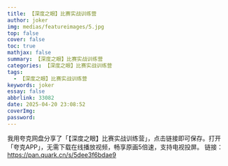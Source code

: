 ```yaml
---
title: 【深度之眼】比赛实战训练营
author: joker
img: medias/featureimages/5.jpg
top: false
cover: false
toc: true
mathjax: false
summary: 【深度之眼】比赛实战训练营
categories: 【深度之眼】比赛实战训练营
tags:
  - 【深度之眼】比赛实战训练营
keywords: joker
essay: false
abbrlink: 33082
date: 2025-04-20 23:08:52
coverImg:
password:
---
```


我用夸克网盘分享了「【深度之眼】比赛实战训练营」，点击链接即可保存。打开「夸克APP」，无需下载在线播放视频，畅享原画5倍速，支持电视投屏。
链接：https://pan.quark.cn/s/5dee3f6bdae9
